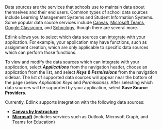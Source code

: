 Data sources are the services that schools use to maintain data about themselves and their end users. Common types of school data sources include Learning Management Systems and Student Information Systems. Some popular data source services include [Canvas](https://canvas.instructure.com/login/canvas), [Microsoft Teams](https://www.microsoft.com/en-us/education/products/teams), [Google Classroom](https://classroom.google.com/), and [Schoology](https://www.schoology.com/), though there are several more.

Edlink allows you to select which data sources can [integrate](/docs/dashboard/dev-integrations) with your application. For example, your application may have functions, such as assignment creation, which are only applicable to specific data sources which can perform those functions.

To view and modify the data sources which can integrate with your application, select ***Applications*** from the navigation header, choose an application from the list, and select ***Keys & Permissions*** from the navigation sidebar. The list of supported data sources will appear near the bottom of the page (below *Application Keys* and *Permissions*). After selecting which data sources will be supported by your application, select **Save Source Providers**.

Currently, Edlink supports integration with the following data sources:

- **[Canvas by Instructure](https://www.instructure.com/)**
- **[Microsoft](https://www.microsoft.com/en-us/education/products/teams)** (includes services such as Outlook, Microsoft Graph, and Teams for Education)
